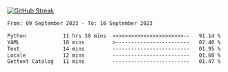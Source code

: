 [![GitHub Streak](https://streak-stats.demolab.com?user=renren-017&theme=sea&hide_border=true&background=DD272700)](https://git.io/streak-stats)

<!--START_SECTION:waka-->

```txt
From: 09 September 2023 - To: 16 September 2023

Python            11 hrs 38 mins  >>>>>>>>>>>>>>>>>>>>>>>--   91.14 %
YAML              18 mins         >------------------------   02.40 %
Text              14 mins         -------------------------   01.95 %
Locale            12 mins         -------------------------   01.60 %
Gettext Catalog   11 mins         -------------------------   01.47 %
```

<!--END_SECTION:waka-->
